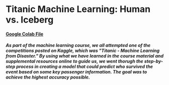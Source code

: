 # Titanic Machine Learning: Human vs. Iceberg

#### [Google Colab File](https://github.com/MarkMinia/Project6/blob/main/KAGGLE_TITANIC.ipynb)

##### As part of the machine learning course, we all attempted one of the competitions posted on Kaggle, which was "Titanic - Machine Learning from Disaster." By using what we have learned in the course material and supplemental resources online to guide us, we went thorugh the step-by-step process in creating a model that could predict who survived the event based on some key passenger information. The goal was to achieve the highest accuracy possible. 
